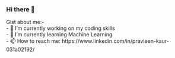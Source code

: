 ### Hi there 👋

<!--
**Pravleen/Pravleen** is a ✨ _special_ ✨ repository because its `README.md` (this file) appears on your GitHub profile.
--!>

Gist about me:-</br>

- 🔭 I’m currently working on my coding skills</br>
- 🌱 I’m currently learning Machine Learning</br>
- 📫 How to reach me: https://www.linkedin.com/in/pravleen-kaur-031a02192/ </br>
